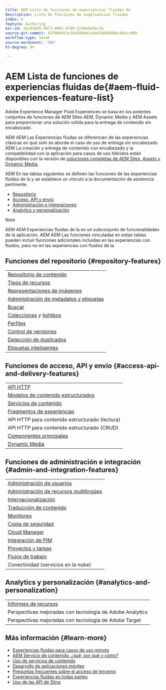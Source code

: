 ```yaml
---
title: AEM Lista de funciones de experiencias fluidas de
description: Lista de funciones de experiencias fluidas
index: n
feature: Authoring
exl-id: 3ac61645-4873-4602-b740-2236aba5bc5e
source-git-commit: 63f066013c34a5994e2c6a534d88db0c464cc905
workflow-type: tm+mt
source-wordcount: '342'
ht-degree: 9%

---
```


# AEM Lista de funciones de experiencias fluidas de{#aem-fluid-experiences-feature-list}

Adobe Experience Manager Fluid Experiences se basa en los potentes conjuntos de funciones de AEM Sites AEM, Dynamic Media y AEM Assets para proporcionar una solución sólida para la entrega de contenido sin encabezado.

AEM AEM Las Experiencias fluidas se diferencian de las experiencias clásicas en que solo se aborda el caso de uso de entrega sin encabezado AEM La creación y entrega de contenido con encabezado y la compatibilidad con la aplicación para casos de uso híbridos están disponibles con la versión de [soluciones completas de AEM Sites, Assets y Dynamic Media.](https://experienceleague.adobe.com/docs/experience-manager-65/user-guide/home.html?lang=es)

AEM En las tablas siguientes se definen las funciones de las experiencias fluidas de la y se establece un vínculo a la documentación de asistencia pertinente.

* [Repositorio](#repository-features)
* [Acceso, API y envío](#access-api-and-delivery-features)
* [Administración e integraciones](#admin-and-integration-features)
* [Analytics y personalización](#analytics-and-personalization)

>[!NOTE]
>
>AEM AEM Experiencias fluidas de la es un subconjunto de funcionalidades de la aplicación. AEM AEM Las funciones vinculadas en estas tablas pueden incluir funciones adicionales incluidas en las experiencias con fluidos, pero no en las experiencias con fluidos de la.

## Funciones del repositorio {#repository-features}

|  |
|---|
| [Repositorio de contenido](/help/assets/manage-assets.md) |
| [Tipos de recursos](/help/assets/assets-formats.md) |
| [Representaciones de imágenes](/help/assets/image-presets.md) |
| [Administración de metadatos y etiquetas](/help/assets/metadata.md) |
| [Buscar](/help/assets/manage-assets.md) |
| [Colecciones](/help/assets/manage-assets.md) y [lightbox](/help/assets/light-box.md) |
| [Perfiles](/help/assets/processing-profiles.md) |
| [Control de versiones](/help/assets/manage-assets.md) |
| [Detección de duplicados](/help/assets/duplicate-detection.md) |
| [Etiquetas inteligentes](/help/assets/enhanced-smart-tags.md) |

## Funciones de acceso, API y envío {#access-api-and-delivery-features}

|  |
|---|
| [API HTTP](/help/assets/mac-api-assets.md) |
| [Modelos de contenido estructurados](/help/assets/content-fragments/content-fragments.md) |
| [Servicios de contenido](https://helpx.adobe.com/experience-manager/kt/sites/using/content-services-tutorial-use.html) |
| [Fragmentos de experiencias](/help/sites-authoring/experience-fragments.md) |
| API HTTP para contenido estructurado (lectura) |
| API HTTP para contenido estructurado (CRUD) |
| [Componentes principales](https://experienceleague.adobe.com/docs/experience-manager-core-components/using/introduction.html?lang=es) |
| [Dynamic Media](/help/assets/dynamic-media.md) |

## Funciones de administración e integración {#admin-and-integration-features}

|  |
|---|
| [Administración de usuarios](/help/sites-administering/user-group-ac-admin.md) |
| [Administración de recursos multilingües](/help/assets/multilingual-assets.md) |
| [Internacionalización](/help/sites-developing/i18n.md) |
| [Traducción de contenido](/help/sites-administering/translation.md) |
| [Monitoreo](/help/sites-deploying/monitoring-and-maintaining.md) |
| [Copia de seguridad](/help/sites-administering/backup-and-restore.md) |
| [Cloud Manager](https://experienceleague.adobe.com/docs/experience-manager-cloud-manager/content/introduction.html) |
| [Integración de PIM](/help/sites-authoring/managing-product-information.md) |
| [Proyectos y tareas](/help/sites-authoring/projects.md) |
| [Flujos de trabajo](/help/sites-administering/workflows-starting.md) |
| Conectividad (servicios en la nube) |

## Analytics y personalización {#analytics-and-personalization}

|  |
|---|
| [Informes de recursos](/help/assets/asset-reports.md) |
| Perspectivas mejoradas con tecnología de Adobe Analytics |
| Perspectivas mejoradas con tecnología de Adobe Target |

## Más información {#learn-more}

* [Experiencias fluidas para casos de uso remoto](https://helpx.adobe.com/experience-manager/kt/eseminars/gems/aem-headless-usecases.html)
* [AEM Servicio de contenido: ¿qué, por qué y cómo?](https://helpx.adobe.com/experience-manager/kt/eseminars/ask-the-expert/aem-content-services.html)
* [Uso de servicios de contenido](https://helpx.adobe.com/experience-manager/kt/sites/using/structured-fragments-content-services-feature-video-use.html)
* [Desarrollo de aplicaciones móviles](https://experienceleague.adobe.com/docs/experience-manager-64/mobile/developing/developing-content-services.html)
* [Preguntas frecuentes sobre el acceso de terceros](https://helpx.adobe.com/experience-manager/kt/sites/using/content-services-tutorial-use/part7.html)
* [Experiencias fluidas en todas partes](https://helpx.adobe.com/experience-manager/using/using-sling-apis.html)
* [Uso de las API de Sling](https://helpx.adobe.com/experience-manager/using/using-sling-apis.html)
